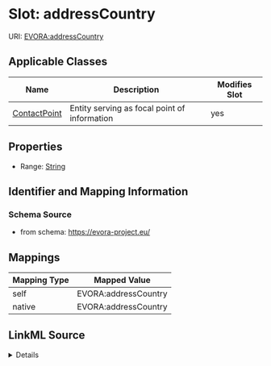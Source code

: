 

# Slot: addressCountry



URI: [EVORA:addressCountry](https://evora-project.eu/addressCountry)



<!-- no inheritance hierarchy -->





## Applicable Classes

| Name | Description | Modifies Slot |
| --- | --- | --- |
| [ContactPoint](ContactPoint.md) | Entity serving as focal point of information |  yes  |







## Properties

* Range: [String](String.md)





## Identifier and Mapping Information







### Schema Source


* from schema: https://evora-project.eu/




## Mappings

| Mapping Type | Mapped Value |
| ---  | ---  |
| self | EVORA:addressCountry |
| native | EVORA:addressCountry |




## LinkML Source

<details>
```yaml
name: addressCountry
from_schema: https://evora-project.eu/
rank: 1000
alias: addressCountry
domain_of:
- ContactPoint
range: string

```
</details>